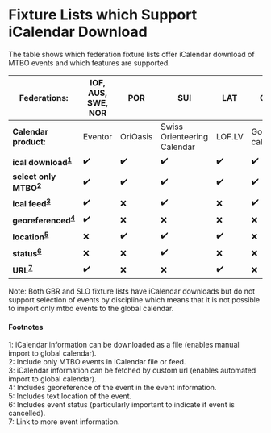 # Fixture Lists which Support iCalendar Download

The table shows which federation fixture lists offer iCalendar download of MTBO events and which features are supported. 

| Federations:      | IOF, AUS, SWE, NOR | POR      | SUI                         | LAT    | CZE             | 
| ----------------- | ------------------ | -------- | --------------------------- | -------| --------------- |
| **Calendar product:**                  | Eventor                 | OriOasis | Swiss Orienteering Calendar | LOF.LV | Google calendar |
| **ical download<sup>[1](#download)</sup>** | :heavy_check_mark:  | :heavy_check_mark: | :heavy_check_mark: | :heavy_check_mark: |  :heavy_check_mark: |
| **select only MTBO<sup>[2](#onlymtbo)</sup>** | :heavy_check_mark: | :heavy_check_mark: | :heavy_check_mark:  | :heavy_check_mark: | :heavy_check_mark:             |
| **ical feed<sup>[3](#feed)</sup>**         | :heavy_check_mark: | :x:       | :heavy_check_mark:                         | :x:     | :heavy_check_mark:             |
| **georeferenced<sup>[4](#GEO)</sup>**               | :heavy_check_mark:     | :x:       | :x:                          | :x:     | :x:              |
| **location<sup>[5](#LOCATION)</sup>**          | :x:                 | :heavy_check_mark:      | :heavy_check_mark: | :heavy_check_mark: | :x:              |
| **status<sup>[6](#STATUS)</sup>**            | :x:                 | :x:       | :heavy_check_mark:                         | :x:     | :x:              |
| **URL<sup>[7](#URL)</sup>**               | :heavy_check_mark:                | :x:       | :x:                          | :heavy_check_mark:    | :x:              |

Note: Both GBR and SLO fixture lists have iCalendar downloads but do not support selection of events by discipline which means that it is not possible to import only mtbo events to the 
global calendar.

#### Footnotes
<a name="download">1</a>: iCalendar information can be downloaded as a file  (enables manual import to global calendar).  
<a name="onlymtbo">2</a>: Include only MTBO events in iCalendar file or feed.  
<a name="feed">3</a>: iCalendar information can be fetched by custom url (enables automated import to global calendar).  
<a name="GEO">4</a>: Includes georeference of the event in the event information.  
<a name="LOCATION">5</a>: Includes text location of the event.  
<a name="STATUS">6</a>: Includes event status (particularly important to indicate if event is cancelled).  
<a name="URL">7</a>: Link to more event information.


